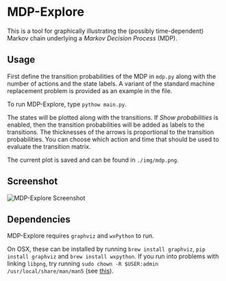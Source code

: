 # MDP-Explore
This is a tool for graphically illustrating the (possibly time-dependent)
Markov chain underlying a *Markov Decision Process* (MDP).

## Usage

First define the transition probabilities of the MDP in `mdp.py` along with the
number of actions and the state labels. A variant of the standard machine
replacement problem is provided as an example in the file.

To run MDP-Explore, type `pythow main.py`. 

The states will be plotted along with the transitions. If *Show probabilities*
is enabled, then the transition probabilities will be added as labels to the
transitions. The thicknesses of the arrows is proportional to the transition
probabilities. You can choose which action and time that should be used to
evaluate the transition matrix.

The current plot is saved and can be found in `./img/mdp.png`.

## Screenshot
![MDP-Explore Screenshot](https://rmattila.github.io/mdp-explore/mdp-explore.png)

## Dependencies
MDP-Explore requires `graphviz` and `wxPython` to run.

On OSX, these can be installed by running `brew install graphviz`, `pip
install graphviz` and `brew install wxpython`. If you run into problems with
linking `libpng`, try running `sudo chown -R $USER:admin
/usr/local/share/man/man5` (see
[this](http://thornelabs.net/2014/12/08/libpng-not-symlinking-when-installing-imagemagick-on-os-x-yosemite.html)).


